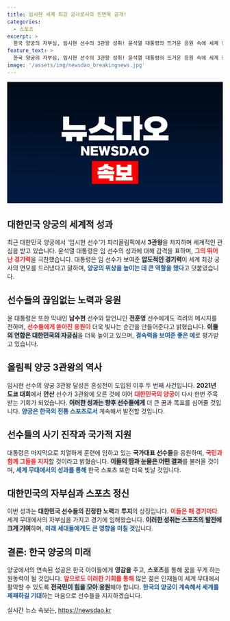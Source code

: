 ```yaml
---
title: 임시현 세계 최강 궁사로서의 진면목 공개!
categories:
  - 스포츠
excerpt: >
  한국 양궁의 자부심, 임시현 선수의 3관왕 성취! 윤석열 대통령의 뜨거운 응원 속에 세계 정상에 도전하는 대한민국 대표팀의 눈물과 열정이 느껴진다. 클릭하면 감동이 팡팡!
feature_text: >
  한국 양궁의 자부심, 임시현 선수의 3관왕 성취! 윤석열 대통령의 뜨거운 응원 속에 세계 정상에 도전하는 대한민국 대표팀의 눈물과 열정이 느껴진다. 클릭하면 감동이 팡팡!
image: '/assets/img/newsdao_breakingnews.jpg'
---
```


<p><img src="/assets/img/newsdao_breakingnews.jpg" alt="flaretime 속보" /></p>

<h2 data-ke-size="size26">대한민국 양궁의 세계적 성과</h2>

<p data-ke-size="size16"></p>

<p data-ke-size="size16">최근 대한민국 양궁에서 '임시현 선수'가 파리올림픽에서 <b>3관왕</b>을 차지하며 세계적인 관심을 받고 있습니다. 윤석열 대통령은 임 선수의 성과에 대해 감격을 표하며, <b><span style="color: #ee2323;">그의 뛰어난 경기력</span></b>을 극찬했습니다. 대통령은 임 선수가 보여준 <b><span style="background-color: #21538527;">압도적인 경기력</span></b>이 세계 최강 궁사의 면모를 드러냈다고 말하며, <b><span style="color: #1a5490;">양궁의 위상을 높이는 데 큰 역할을 했다</span></b>고 덧붙였습니다.</p>

<p data-ke-size="size16"></p>

<h2 data-ke-size="size26">선수들의 끊임없는 노력과 응원</h2>

<p data-ke-size="size16"></p>

<p data-ke-size="size16">윤 대통령은 또한 막내인 <b>남수현</b> 선수와 맏언니인 <b>전훈영</b> 선수에게도 격려의 메시지를 전하며, <b><span style="color: #ee2323;">선수들에게 쏟아진 응원이</span></b> 더욱 빛나는 순간을 만들어준다고 밝혔습니다. <b><span style="background-color: #21538527;">이들의 연합은 대한민국의 자긍심</span></b>을 더욱 높이고 있으며, <b><span style="color: #1a5490;">결속력을 보여준 좋은 예</span></b>로 평가받고 있습니다.</p>

<p data-ke-size="size16"></p>

<h2 data-ke-size="size26">올림픽 양궁 3관왕의 역사</h2>

<p data-ke-size="size16"></p>

<p data-ke-size="size16">임시현 선수의 양궁 3관왕 달성은 혼성전이 도입된 이후 두 번째 사건입니다. <b>2021년 도쿄 대회</b>에서 <b>안산</b> 선수가 3관왕에 오른 것에 이어 <b><span style="color: #ee2323;">대한민국의 양궁</span></b>이 다시 한번 주목받는 기회가 되었습니다. <b><span style="background-color: #21538527;">이러한 성과는 향후 선수들에게</span></b> 더 큰 꿈과 목표를 심어줄 것입니다. <b><span style="color: #1a5490;">양궁은 한국의 전통 스포츠로서</span></b> 계속해서 발전할 것입니다.</p>

<p data-ke-size="size16"></p>

<h2 data-ke-size="size26">선수들의 사기 진작과 국가적 지원</h2>

<p data-ke-size="size16"></p>

<p data-ke-size="size16">대통령은 마지막으로 치열하게 훈련에 임하고 있는 <b>국가대표 선수들</b>을 응원하며, <b><span style="color: #ee2323;">국민과 함께 그들을 지지</span></b>할 것이라고 밝혔습니다. <b><span style="background-color: #21538527;">이들의 땀과 눈물은 어떤 결과</span></b>를 불러올 것이며, <b><span style="color: #1a5490;">세계 무대에서의 성과를 통해</span></b> 한국 스포츠 또한 더욱 빛날 것입니다.</p>

<p data-ke-size="size16"></p>

<h2 data-ke-size="size26">대한민국의 자부심과 스포츠 정신</h2>

<p data-ke-size="size16"></p>

<p data-ke-size="size16">이번 성과는 <b>대한민국 선수들의 진정한 노력</b>과 <b>투지</b>의 상징입니다. <b><span style="color: #ee2323;">이들은 매 경기마다</span></b> 세계 무대에서의 자부심을 가지고 경기에 임해왔습니다. <b><span style="background-color: #21538527;">이러한 성취는 스포츠의 발전에 크게 기여</span></b>하며, <b><span style="color: #1a5490;">미래 세대들에게도 큰 영향을 미칠 것</span></b>입니다.</p>

<p data-ke-size="size16"></p>

<h2 data-ke-size="size26">결론: 한국 양궁의 미래</h2>

<p data-ke-size="size16"></p>

<p data-ke-size="size16">양궁에서의 연속된 성공은 한국 아이들에게 <b>영감을</b> 주고, <b>스포츠</b>를 통해 꿈을 꾸게 하는 원동력이 될 것입니다. <b><span style="color: #ee2323;">앞으로도 이러한 기회를 통해</span></b> 많은 젊은 인재들이 세계 무대에서 활약할 수 있도록 <b><span style="background-color: #21538527;">전국민이 힘을 모아 응원</span></b>해야 합니다. <b><span style="color: #1a5490;">한국의 양궁이 계속해서 세계를 제패하길 기대</span></b>하는 마음으로 선수들을 지지하겠습니다.</p> 

<p data-ke-size="size16"></p>
실시간 뉴스 속보는, <a href="https://newsdao.kr" rel="dofollow">https://newsdao.kr</a>


